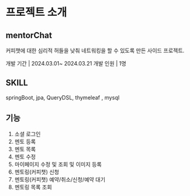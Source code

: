 # 프로젝트 소개

## mentorChat
커피챗에 대한 심리적 허들을 낮춰 네트워킹을  할 수 있도록 만든 사이드 프로젝트.

개발 기간 | 2024.03.01~ 2024.03.21
개발 인원 | 1명 

## SKILL

springBoot, jpa, QueryDSL, thymeleaf , mysql


## 기능

1. 소셜 로그인
2. 멘토 등록
3. 멘토 목록
4. 멘토 수정
5. 마이페이지 수정 및 조회 및 이미지 등록 
7. 멘토링(커피챗) 신청
8. 멘토링(커피챗) 예약/취소/신청/예약 대기
9. 멘토링 목록 조회
